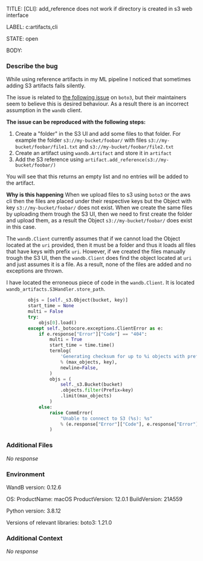 TITLE:
[CLI]: add_reference does not work if directory is created in s3 web interface

LABEL:
c:artifacts,cli

STATE:
open

BODY:
### Describe the bug

<!--- Description of the issue below  -->
While using reference artifacts in my ML pipeline I noticed that sometimes adding S3 artifacts fails silently.

The issue is related to [the following issue](https://github.com/boto/boto3/issues/2452) on `boto3`, but their maintainers seem to believe this is desired behaviour. As a result there is an incorrect assumption in the `wandb` client.


**The issue can be reproduced with the following steps:**
1. Create a "folder" in the S3 UI and add some files to that folder. For example the folder `s3://my-bucket/foobar/` with files `s3://my-bucket/foobar/file1.txt` and `s3://my-bucket/foobar/file2.txt`
2. Create an artifact using `wandb.Artifact` and store it in `artifact`
3. Add the S3 reference using `artifact.add_reference(s3://my-bucket/foobar/)`

You will see that this returns an empty list and no entries will be added to the artifact.

**Why is this happening**
When we upload files to s3 using `boto3` or the aws cli then the files are placed under their respective keys but the Object with key `s3://my-bucket/foobar/` does not exist. When we create the same files by uploading them trough the S3 UI, then we need to first create the folder and upload them, as a result the Object `s3://my-bucket/foobar/` does exist in this case.

The `wandb.Client` currently assumes that if we cannot load the Object located at the `uri` provided, then it must be a folder and thus it loads all files that have keys with prefix `uri`. However, if we created the files manually trough the S3 UI, then the `wandb.Client` does find the object located at `uri` and just assumes it is a file. As a result, none of the files are added and no exceptions are thrown.


I have located the erroneous piece of code in the `wandb.Client`. It is located `wandb_artifacts.S3Handler.store_path`. 
<!--- A minimal code snippet between the quotes below  -->
```python 
        objs = [self._s3.Object(bucket, key)]
        start_time = None
        multi = False
        try:
            objs[0].load()
        except self._botocore.exceptions.ClientError as e:
            if e.response["Error"]["Code"] == "404":
                multi = True
                start_time = time.time()
                termlog(
                    'Generating checksum for up to %i objects with prefix "%s"... '
                    % (max_objects, key),
                    newline=False,
                )
                objs = (
                    self._s3.Bucket(bucket)
                    .objects.filter(Prefix=key)
                    .limit(max_objects)
                )
            else:
                raise CommError(
                    "Unable to connect to S3 (%s): %s"
                    % (e.response["Error"]["Code"], e.response["Error"]["Message"])
                )
```


### Additional Files

_No response_

### Environment

WandB version:  0.12.6

OS:
ProductName:    macOS
ProductVersion: 12.0.1
BuildVersion:   21A559

Python version: 3.8.12

Versions of relevant libraries:
boto3: 1.21.0


### Additional Context

_No response_

